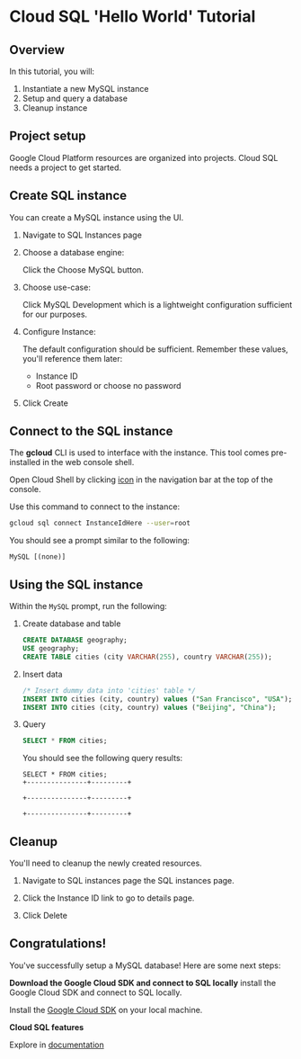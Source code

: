 # Cloud SQL 'Hello World' Tutorial

## Overview

In this tutorial, you will:

1.  Instantiate a new MySQL instance
2.  Setup and query a database
3.  Cleanup instance

<walkthrough-tutorial-duration duration="10"></walkthrough-tutorial-duration>

## Project setup

Google Cloud Platform resources are organized into projects. Cloud SQL needs a
project to get started.

<walkthrough-project-billing-setup></walkthrough-project-billing-setup>

## Create SQL instance

You can create a MySQL instance using the UI.

1.  Navigate to SQL Instances page
    <walkthrough-menu-navigation sectionId="SQL_SECTION"></walkthrough-menu-navigation>

1.  Choose a database engine:

    Click the
    <walkthrough-spotlight-pointer spotlightId="sql-mysql-wizard-choose-mysql">Choose MySQL</walkthrough-spotlight-pointer>
    button.

1.  Choose use-case:

    Click
    <walkthrough-spotlight-pointer spotlightId="sql-mysql-wizard-use-case-dev">MySQL Development</walkthrough-spotlight-pointer>
    which is a lightweight configuration sufficient for our purposes.

1.  Configure Instance:

    The default configuration should be sufficient. Remember these values, you'll
    reference them later:

    *   <walkthrough-spotlight-pointer spotlightId="sql-instance-id-input">Instance ID</walkthrough-spotlight-pointer>
    *   <walkthrough-spotlight-pointer spotlightId="sql-root-password-input">Root password</walkthrough-spotlight-pointer> or choose
        <walkthrough-spotlight-pointer spotlightId="sql-root-password-input-nopassword">no password</walkthrough-spotlight-pointer>

6.  Click <walkthrough-spotlight-pointer spotlightId="sql-create-save">Create</walkthrough-spotlight-pointer>

## Connect to the SQL instance

The **gcloud** CLI is used to interface with the instance. This tool comes
pre-installed in the web console shell.

Open Cloud Shell by clicking
<walkthrough-cloud-shell-icon></walkthrough-cloud-shell-icon>
[icon][spotlight-open-devshell] in the navigation bar at the top of the
console.

Use this command to connect to the instance:

```bash
gcloud sql connect InstanceIdHere --user=root
```

You should see a prompt similar to the following:

```terminal
MySQL [(none)]
```

## Using the SQL instance

Within the `MySQL` prompt, run the following:

1.  Create database and table

    ```sql
    CREATE DATABASE geography;
    USE geography;
    CREATE TABLE cities (city VARCHAR(255), country VARCHAR(255));
    ```

1.  Insert data

    ```sql
    /* Insert dummy data into 'cities' table */
    INSERT INTO cities (city, country) values ("San Francisco", "USA");
    INSERT INTO cities (city, country) values ("Beijing", "China");
    ```

1.  Query

    ```sql
    SELECT * FROM cities;
    ```

    You should see the following query results:

    ```terminal
    SELECT * FROM cities;
    +---------------+---------+

    +---------------+---------+

    +---------------+---------+
    ```

## Cleanup

You'll need to cleanup the newly created resources.

1.  Navigate to SQL instances page the SQL instances page.

    <walkthrough-menu-navigation sectionId="SQL_SECTION"></walkthrough-menu-navigation>

1.  Click the <walkthrough-spotlight-pointer spotlightId="sql-instance-detail-link">
    Instance ID</walkthrough-spotlight-pointer> link to go to details page.

1.  Click <walkthrough-spotlight-pointer spotlightId="sql-instance-delete">
    Delete</walkthrough-spotlight-pointer>

## Congratulations!

<walkthrough-conclusion-trophy></walkthrough-conclusion-trophy>

You've successfully setup a MySQL database! Here are some next steps:

**Download the Google Cloud SDK and connect to SQL locally** install the Google
Cloud SDK and connect to SQL locally.

Install the [Google Cloud SDK][cloud-sdk-installer] on your local machine.

[cloud-sdk-installer]: https://cloud.google.com/sdk/downloads#interactive

**Cloud SQL features**

Explore in [documentation][cloud-sql-features-doc]

[cloud-sql-features-doc]: https://cloud.google.com/sql/docs/features
[spotlight-open-devshell]: walkthrough://spotlight-pointer?spotlightId=devshell-activate-button

